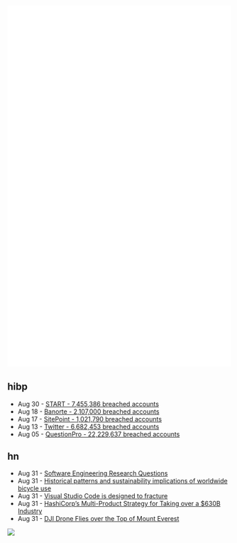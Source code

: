 ![Metrics](https://raw.githubusercontent.com/phixion/phixion/master/metrics.svg)

## hibp

<!--
for https://github.com/phixion/phixion/blob/main/.github/workflows/feeds.yml
-->
<!--START_SECTION:haveibeenpwnd-->
- Aug 30 - [START - 7,455,386 breached accounts](https://haveibeenpwned.com/PwnedWebsites#Start)
- Aug 18 - [Banorte - 2,107,000 breached accounts](https://haveibeenpwned.com/PwnedWebsites#Banorte)
- Aug 17 - [SitePoint - 1,021,790 breached accounts](https://haveibeenpwned.com/PwnedWebsites#SitePoint)
- Aug 13 - [Twitter - 6,682,453 breached accounts](https://haveibeenpwned.com/PwnedWebsites#Twitter)
- Aug 05 - [QuestionPro - 22,229,637 breached accounts](https://haveibeenpwned.com/PwnedWebsites#QuestionPro)
<!--END_SECTION:haveibeenpwnd-->

## hn

<!--
for https://github.com/phixion/phixion/blob/main/.github/workflows/feeds.yml
-->
<!--START_SECTION:hn-->
- Aug 31 - [Software Engineering Research Questions](https://neverworkintheory.org/2022/08/30/software-engineering-research-questions.html)
- Aug 31 - [Historical patterns and sustainability implications of worldwide bicycle use](https://www.nature.com/articles/s43247-022-00497-4)
- Aug 31 - [Visual Studio Code is designed to fracture](https://ghuntley.com/fracture/)
- Aug 31 - [HashiCorp’s Multi-Product Strategy for Taking over a $630B Industry](https://foundationinc.co/lab/hashicorp-product-led-growth)
- Aug 31 - [DJI Drone Flies over the Top of Mount Everest](https://dronexl.co/2022/08/22/dji-mavic-3-flies-over-mount-everest/)
<!--END_SECTION:hn-->

<!--
for https://yhype.me
-->
![](https://hit.yhype.me/github/profile?user_id=13013670)
